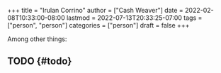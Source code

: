 +++
title = "Irulan Corrino"
author = ["Cash Weaver"]
date = 2022-02-08T10:33:00-08:00
lastmod = 2022-07-13T20:33:25-07:00
tags = ["person", "person"]
categories = ["person"]
draft = false
+++

Among other things:


## TODO {#todo}
